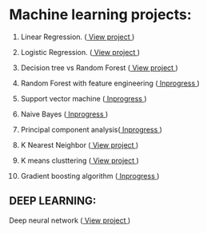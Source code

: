 
# Machine learning projects:

1) Linear Regression. (<a href="http://nbviewer.jupyter.org/gist/Keerthivasan-A/57e65b159df4de883c1e4ed291d79ae0" target="_blank"> View project </a>)

2) Logistic Regression. (<a href="http://nbviewer.jupyter.org/gist/Keerthivasan-A/b935c6ceeacf9b77c269186bbcccaaf2" target="_blank"> View project </a>)

3) Decision tree vs Random Forest (<a href="http://nbviewer.jupyter.org/gist/Keerthivasan-A/532f15a0e7691196476048cd90c7dd78" target="_blank"> View project </a>) 

4) Random Forest with feature engineering (<a href=""> Inprogress </a>) 

5) Support vector machine (<a href=""> Inprogress </a>) 

6) Naive Bayes (<a href=""> Inprogress </a>)

7) Principal component analysis(<a href=""> Inprogress </a>) 

8) K Nearest Neighbor (<a href="http://nbviewer.jupyter.org/gist/Keerthivasan-A/c81fefb9aa3f6b5e4a2c48bbbc2f5a19" target="_blank"> View project </a>)

9) K means clusttering (<a href="http://nbviewer.jupyter.org/gist/Keerthivasan-A/e470a26e9c264e81ab1270328c7bdf58" target="_blank"> View project </a>)

10) Gradient boosting algorithm (<a href=""> Inprogress </a>) 

## DEEP LEARNING:
  
  Deep neural network (<a href="https://www.kaggle.com/keerthi793/digit-recognizer-with-nn" target="_blank"> View project </a>)
